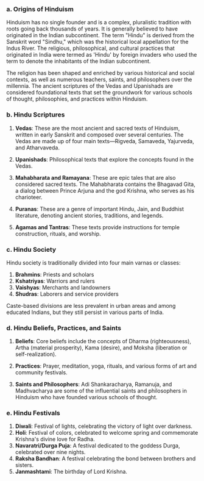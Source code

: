 ### a. Origins of Hinduism

Hinduism has no single founder and is a complex, pluralistic tradition with roots going back thousands of years. It is generally believed to have originated in the Indian subcontinent. The term "Hindu" is derived from the Sanskrit word "Sindhu," which was the historical local appellation for the Indus River. The religious, philosophical, and cultural practices that originated in India were termed as 'Hindu' by foreign invaders who used the term to denote the inhabitants of the Indian subcontinent.

The religion has been shaped and enriched by various historical and social contexts, as well as numerous teachers, saints, and philosophers over the millennia. The ancient scriptures of the Vedas and Upanishads are considered foundational texts that set the groundwork for various schools of thought, philosophies, and practices within Hinduism.

### b. Hindu Scriptures

1. **Vedas**: These are the most ancient and sacred texts of Hinduism, written in early Sanskrit and composed over several centuries. The Vedas are made up of four main texts—Rigveda, Samaveda, Yajurveda, and Atharvaveda.
    
2. **Upanishads**: Philosophical texts that explore the concepts found in the Vedas.
    
3. **Mahabharata and Ramayana**: These are epic tales that are also considered sacred texts. The Mahabharata contains the Bhagavad Gita, a dialog between Prince Arjuna and the god Krishna, who serves as his charioteer.
    
4. **Puranas**: These are a genre of important Hindu, Jain, and Buddhist literature, denoting ancient stories, traditions, and legends.
    
5. **Agamas and Tantras**: These texts provide instructions for temple construction, rituals, and worship.
    

### c. Hindu Society

Hindu society is traditionally divided into four main varnas or classes:

1. **Brahmins**: Priests and scholars
2. **Kshatriyas**: Warriors and rulers
3. **Vaishyas**: Merchants and landowners
4. **Shudras**: Laborers and service providers

Caste-based divisions are less prevalent in urban areas and among educated Indians, but they still persist in various parts of India.

### d. Hindu Beliefs, Practices, and Saints

1. **Beliefs**: Core beliefs include the concepts of Dharma (righteousness), Artha (material prosperity), Kama (desire), and Moksha (liberation or self-realization).
    
2. **Practices**: Prayer, meditation, yoga, rituals, and various forms of art and community festivals.
    
3. **Saints and Philosophers**: Adi Shankaracharya, Ramanuja, and Madhvacharya are some of the influential saints and philosophers in Hinduism who have founded various schools of thought.
    

### e. Hindu Festivals

1. **Diwali**: Festival of lights, celebrating the victory of light over darkness.
2. **Holi**: Festival of colors, celebrated to welcome spring and commemorate Krishna's divine love for Radha.
3. **Navaratri/Durga Puja**: A festival dedicated to the goddess Durga, celebrated over nine nights.
4. **Raksha Bandhan**: A festival celebrating the bond between brothers and sisters.
5. **Janmashtami**: The birthday of Lord Krishna.
